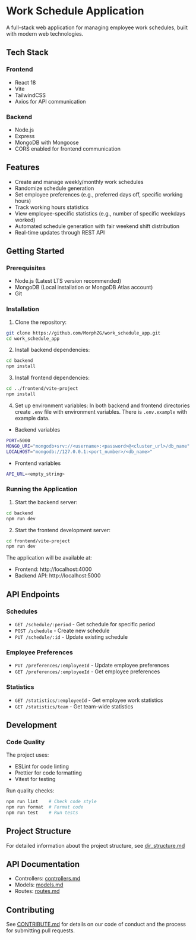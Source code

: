 # Work Schedule Application

A full-stack web application for managing employee work schedules, built with modern web technologies.

## Tech Stack

### Frontend
- React 18
- Vite
- TailwindCSS
- Axios for API communication

### Backend
- Node.js
- Express
- MongoDB with Mongoose
- CORS enabled for frontend communication

## Features

- Create and manage weekly/monthly work schedules
- Randomize schedule generation
- Set employee preferences (e.g., preferred days off, specific working hours)
- Track working hours statistics
- View employee-specific statistics (e.g., number of specific weekdays worked)
- Automated schedule generation with fair weekend shift distribution
- Real-time updates through REST API

## Getting Started

### Prerequisites
- Node.js (Latest LTS version recommended)
- MongoDB (Local installation or MongoDB Atlas account)
- Git

### Installation

1. Clone the repository:
```bash
git clone https://github.com/MorphZG/work_schedule_app.git
cd work_schedule_app
```

2. Install backend dependencies:
```bash
cd backend
npm install
```

3. Install frontend dependencies:
```bash
cd ../frontend/vite-project
npm install
```

4. Set up environment variables:
In both backend and frontend directories create `.env` file with environment variables. There is `.env.example` with example data.

  - Backend variables

```bash
PORT=5000
MONGO_URI="mongodb+srv://<username>:<password>@<cluster_url>/db_name"
LOCALHOST="mongodb://127.0.0.1:<port_number>/<db_name>"
```

  - Frontend variables

```bash
API_URL=<empty_string>
```

### Running the Application

1. Start the backend server:
```bash
cd backend
npm run dev
```

2. Start the frontend development server:
```bash
cd frontend/vite-project
npm run dev
```

The application will be available at:
- Frontend: http://localhost:4000
- Backend API: http://localhost:5000

## API Endpoints

### Schedules
- `GET /schedule/:period` - Get schedule for specific period
- `POST /schedule` - Create new schedule
- `PUT /schedule/:id` - Update existing schedule

### Employee Preferences
- `PUT /preferences/:employeeId` - Update employee preferences
- `GET /preferences/:employeeId` - Get employee preferences

### Statistics
- `GET /statistics/:employeeId` - Get employee work statistics
- `GET /statistics/team` - Get team-wide statistics

## Development

### Code Quality
The project uses:
- ESLint for code linting
- Prettier for code formatting
- Vitest for testing

Run quality checks:
```bash
npm run lint    # Check code style
npm run format  # Format code
npm run test    # Run tests
```

## Project Structure
For detailed information about the project structure, see [dir_structure.md](./dir_structure.md)

## API Documentation
- Controllers: [controllers.md](./controllers.md)
- Models: [models.md](./models.md)
- Routes: [routes.md](./routes.md)

## Contributing

See [CONTRIBUTE.md](./contribute.md) for details on our code of conduct and the process for submitting pull requests.
